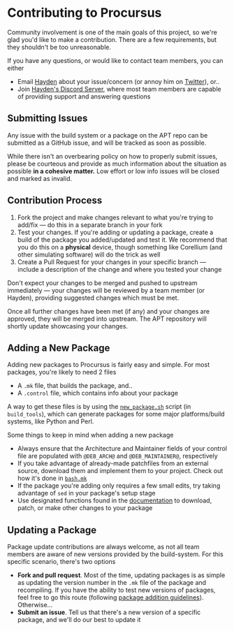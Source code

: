 # Contributing to Procursus

Community involvement is one of the main goals of this project, so we're glad you'd like to make a contribution. There are a few requirements, but they shouldn't be too unreasonable.

If you have any questions, or would like to contact team members, you can either

- Email [Hayden](mailto:me@diatr.us) about your issue/concern (or annoy him on [Twitter](https://twitter.com/Diatrus)), or..
- Join [Hayden's Discord Server](https://diatr.us/discord), where most team members are capable of providing support and answering questions

## Submitting Issues

Any issue with the build system or a package on the APT repo can be submitted as a GitHub issue, and will be tracked as soon as possible.

While there isn't an overbearing policy on how to properly submit issues, please be courteous and provide as much information about the situation as possible **in a cohesive matter.** Low effort or low info issues will be closed and marked as invalid.

## Contribution Process

1. Fork the project and make changes relevant to what you're trying to add/fix — do this in a separate branch in your fork
2. Test your changes. If you're adding or updating a package, create a build of the package you added/updated and test it. We recommend that you do this on a **physical** device, though something like Corellium (and other simulating software) will do the trick as well
3. Create a Pull Request for your changes in your specific branch — include a description of the change and where you tested your change

Don't expect your changes to be merged and pushed to upstream immediately — your changes will be reviewed by a team member (or Hayden), providing suggested changes which must be met.

Once all further changes have been met (if any) and your changes are approved, they will be merged into upstream. The APT repository will shortly update showcasing your changes.

## Adding a New Package

Adding new packages to Procursus is fairly easy and simple. For most packages, you're likely to need 2 files

- A ``.mk`` file, that builds the package, and..
- A ``.control`` file, which contains info about your package

A way to get these files is by using the [``new_package.sh``](./build_tools/new_package.sh) script (in ``build_tools``), which can generate packages for some major platforms/build systems, like Python and Perl.

Some things to keep in mind when adding a new package

- Always ensure that the Architecture and Maintainer fields of your control file are populated with ``@DEB_ARCH@`` and ``@DEB_MAINTAINER@``, respectively
- If you take advantage of already-made patchfiles from an external source, download them and implement them to your project. Check out how it's done in [``bash.mk``](./makefiles/bash.mk)
- If the package you're adding only requires a few small edits, try taking advantage of ``sed`` in your package's setup stage
- Use designated functions found in the [documentation](https://github.com/ProcursusTeam/Procursus/wiki) to download, patch, or make other changes to your package

## Updating a Package

Package update contributions are always welcome, as not all team members are aware of new versions provided by the build-system. For this specific scenario, there's two options

- **Fork and pull request**. Most of the time, updating packages is as simple as updating the version number in the ``.mk`` file of the package and recompiling. If you have the ability to test new versions of packages, feel free to go this route (following [package addition guidelines](#adding-a-new-package)). Otherwise...
- **Submit an issue**. Tell us that there's a new version of a specific package, and we'll do our best to update it
